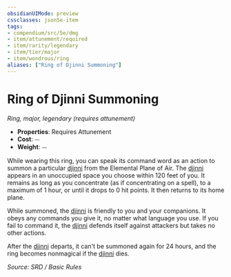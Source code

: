 ```yaml
---
obsidianUIMode: preview
cssclasses: json5e-item
tags:
- compendium/src/5e/dmg
- item/attunement/required
- item/rarity/legendary
- item/tier/major
- item/wondrous/ring
aliases: ["Ring of Djinni Summoning"]
---
```

# Ring of Djinni Summoning
*Ring, major, legendary (requires attunement)*  

- **Properties**: Requires Attunement
- **Cost**: ⏤
- **Weight**: ⏤

While wearing this ring, you can speak its command word as an action to summon a particular [djinni](compendium/bestiary/elemental/djinni.md) from the Elemental Plane of Air. The [djinni](compendium/bestiary/elemental/djinni.md) appears in an unoccupied space you choose within 120 feet of you. It remains as long as you concentrate (as if concentrating on a spell), to a maximum of 1 hour, or until it drops to 0 hit points. It then returns to its home plane.

While summoned, the [djinni](compendium/bestiary/elemental/djinni.md) is friendly to you and your companions. It obeys any commands you give it, no matter what language you use. If you fail to command it, the [djinni](compendium/bestiary/elemental/djinni.md) defends itself against attackers but takes no other actions.

After the [djinni](compendium/bestiary/elemental/djinni.md) departs, it can't be summoned again for 24 hours, and the ring becomes nonmagical if the [djinni](compendium/bestiary/elemental/djinni.md) dies.

*Source: SRD / Basic Rules*